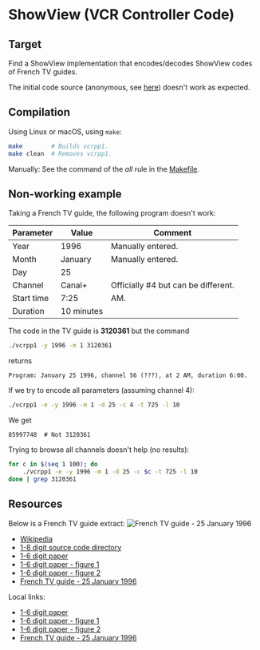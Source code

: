 # ShowView (VCR Controller Code)

## Target

Find a ShowView implementation that encodes/decodes ShowView codes of French TV guides.

The initial code source (anonymous, see [here](http://www.cryptome.org/vcrpp.c)) doesn't work as expected.

## Compilation

Using Linux or macOS, using `make`:

```bash
make        # Builds vcrpp1.
make clean  # Removes vcrpp1.
```

Manually: See the command of the *all* rule in the [Makefile](Makefile).

## Non-working example

Taking a French TV guide, the following program doesn't work:

| Parameter  | Value      | Comment                             |
|------------|------------|-------------------------------------|
| Year       | 1996       | Manually entered.                   |
| Month      | January    | Manually entered.                   |
| Day        | 25         |                                     |
| Channel    | Canal+     | Officially #4 but can be different. |
| Start time | 7:25       | AM.                                 |
| Duration   | 10 minutes |                                     |

The code in the TV guide is **3120361** but the command

```bash
./vcrpp1 -y 1996 -m 1 3120361
```

returns

```text
Program: January 25 1996, channel 56 (???), at 2 AM, duration 6:00.
```

If we try to encode all parameters (assuming channel 4):

```bash
./vcrpp1 -e -y 1996 -m 1 -d 25 -c 4 -t 725 -l 10
```

We get

```text
85997748  # Not 3120361
```

Trying to browse all channels doesn't help (no results):

```bash
for c in $(seq 1 100); do
    ./vcrpp1 -e -y 1996 -m 1 -d 25 -c $c -t 725 -l 10
done | grep 3120361
``````

## Resources

Below is a French TV guide extract:
![French TV guide - 25 January 1996](jda_250196.jpg)

* [Wikipedia](https://en.wikipedia.org/wiki/Video_recorder_scheduling_code#cite_note-1)
* [1-8 digit source code directory](https://www.cs.cmu.edu/~dst/VCRPlus+/)
* [1-6 digit paper](http://files.righto.com/papers/vcr.ps)
* [1-6 digit paper - figure 1](http://files.righto.com/papers/vcr.fig1.ps)
* [1-6 digit paper - figure 2](http://files.righto.com/papers/vcr.fig2.ps)
* [French TV guide - 25 January 1996](https://horrorcamp149013109.files.wordpress.com/2018/10/jda_250196.jpg)

Local links:

* [1-6 digit paper](vcr.ps)
* [1-6 digit paper - figure 1](vcr.fig1.ps)
* [1-6 digit paper - figure 2](vcr.fig2.ps)
* [French TV guide - 25 January 1996](jda_250196.jpg)
